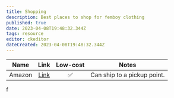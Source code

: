 ```yaml
---
title: Shopping
description: Best places to shop for femboy clothing
published: true
date: 2023-04-08T19:48:32.344Z
tags: resource
editor: ckeditor
dateCreated: 2023-04-08T19:48:32.344Z
---
```


| Name | Link | Low-cost | Notes |
|:----:|:----:|:--------:|:-----:|
| Amazon | [Link](https://amazon.com) | :white_check_mark: | Can ship to a pickup point. |

f